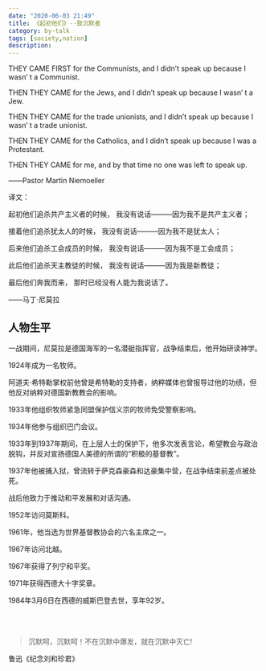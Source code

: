 ```yaml
---
date: "2020-06-03 21:49"
title: 《起初他们》--致沉默者
category: by-talk
tags: [society,nation]
description:
---
```

THEY CAME FIRST for the Communists,
and I didn’t speak up because I wasn’ t a Communist.

THEN THEY CAME for the Jews,
and I didn’t speak up because I wasn’ t a Jew.

THEN THEY CAME for the trade unionists,
and I didn’t speak up because I wasn’ t a trade unionist.

THEN THEY CAME for the Catholics,
and I didn’t speak up because I was a Protestant.

THEN THEY CAME for me,
and by that time no one was left to speak up.

――Pastor Martin Niemoeller

<!-- more -->

译文：

起初他们追杀共产主义者的时候，
我没有说话———因为我不是共产主义者；

接着他们追杀犹太人的时候，
我没有说话———因为我不是犹太人；

后来他们追杀工会成员的时候，
我没有说话———因为我不是工会成员；

此后他们追杀天主教徒的时候，
我没有说话———因为我是新教徒；

最后他们奔我而来，
那时已经没有人能为我说话了。

——马丁·尼莫拉

## 人物生平

一战期间，尼莫拉是德国海军的一名潜艇指挥官，战争结束后，他开始研读神学。

1924年成为一名牧师。

阿道夫·希特勒掌权前他曾是希特勒的支持者，纳粹媒体也曾报导过他的功绩，但他反对纳粹对德国新教教会的影响。

1933年他组织牧师紧急同盟保护信义宗的牧师免受警察影响。

1934年他参与组织巴门会议。

1933年到1937年期间，在上层人士的保护下，他多次发表言论，希望教会与政治脱钩，并反对宣扬德国人美德的所谓的“积极的基督教”。

1937年他被捕入狱，曾流转于萨克森豪森和达豪集中营，在战争结束前差点被处死。

战后他致力于推动和平发展和对话沟通。

1952年访问莫斯科。

1961年，他当选为世界基督教协会的六名主席之一。

1967年访问北越。

1967年获得了列宁和平奖。

1971年获得西德大十字奖章。

1984年3月6日在西德的威斯巴登去世，享年92岁。

<!-- http://paper.people.com.cn/rmwz/html/2010-06/01/content_576370.htm -->

<br><br>

<!-- 惨象，已使我目不忍视了；bai流言，尤使我耳du不忍闻。我还有什么话可说呢？我懂得衰亡民族之所以默无声息的缘由了。 -->

> 沉默呵，沉默呵！不在沉默中爆发，就在沉默中灭亡\!

<p class="small right">鲁迅《纪念刘和珍君》</p>
